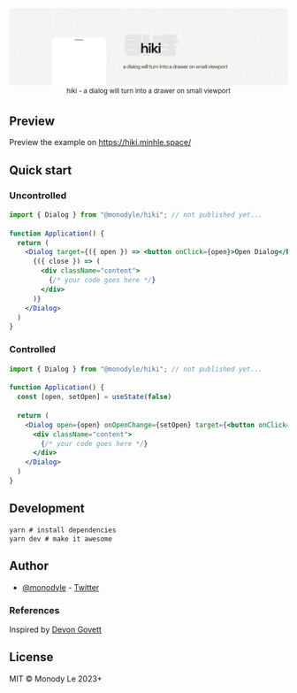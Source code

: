 <p align="center">
	<a href="https://hiki.minhle.space/">
		<img src="./preview.png" />
	</a>
	<br />
	<sup class="right">hiki - a dialog will turn into a drawer on small viewport</sup>
</p>

## Preview

Preview the example on https://hiki.minhle.space/

## Quick start

### Uncontrolled

```jsx
import { Dialog } from "@monodyle/hiki"; // not published yet...

function Application() {
  return (
    <Dialog target={({ open }) => <button onClick={open}>Open Dialog</button>}>
      {({ close }) => (
        <div className="content">
          {/* your code goes here */}
        </div>
      )}
    </Dialog>
  )
}
```

### Controlled

```jsx
import { Dialog } from "@monodyle/hiki"; // not published yet...

function Application() {
  const [open, setOpen] = useState(false)

  return (
    <Dialog open={open} onOpenChange={setOpen} target={<button onClick={() => setOpen(true)}>Open Dialog</button>}>
      <div className="content">
        {/* your code goes here */}
      </div>
    </Dialog>
  )
}
```

## Development

```
yarn # install dependencies
yarn dev # make it awesome
```

## Author

- [@monodyle](https://github.com/monodyle/) - [Twitter](https://twitter.com/monodyle)

### References

Inspired by [Devon Govett](https://twitter.com/devongovett)

## License

MIT © Monody Le 2023+

